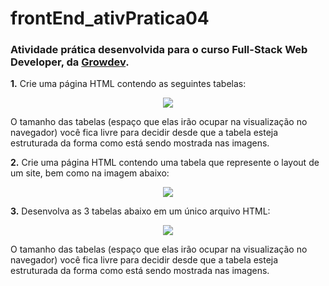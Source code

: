 # frontEnd_ativPratica04

<h3>Atividade prática desenvolvida para o curso Full-Stack Web Developer, da <a href="https://www.growdev.com.br/">Growdev</a>.</h3>

<b>1.</b> Crie uma página HTML contendo as seguintes tabelas:

<p align="center">
  <img src="https://user-images.githubusercontent.com/61191550/159174423-d26a8d8c-1273-47a5-8ca5-2586d2f327c9.png">
</p>

O tamanho das tabelas (espaço que elas irão ocupar na visualização no navegador) você fica livre para decidir desde que a tabela esteja estruturada da forma como está sendo mostrada nas imagens.

<b>2.</b> Crie uma página HTML contendo uma tabela que represente o layout de um site, bem como na imagem abaixo:

<p align="center">
  <img src="https://user-images.githubusercontent.com/61191550/159174449-661f1846-97f3-45bf-bb94-44f19424e4cf.png">
</p>

<b>3.</b> Desenvolva as 3 tabelas abaixo em um único arquivo HTML:

<p align="center">
  <img src="https://user-images.githubusercontent.com/61191550/159174461-00a705cd-aa0c-4085-9bf1-189b98921acf.png">
</p>

O tamanho das tabelas (espaço que elas irão ocupar na visualização no navegador) você fica livre para decidir desde que a tabela esteja estruturada da forma como está sendo mostrada nas imagens.

